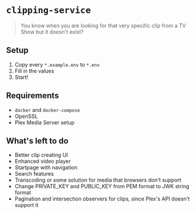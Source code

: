 # `clipping-service`

> You know when you are looking for that very specific clip from a TV Show but it doesn't exist?

## Setup

1. Copy every `*.example.env` to `*.env`
2. Fill in the values
3. Start!

## Requirements

- `docker` and `docker-compose`
- OpenSSL
- Plex Media Server setup

## What's left to do

- Better clip creating UI
- Enhanced video player
- Startpage with navigation
- Search features
- Transcoding or some solution for media that browsers don't support
- Change PRIVATE_KEY and PUBLIC_KEY from PEM format to JWK string format
- Pagination and intersection observers for clips, since Plex's API doesn't support it
